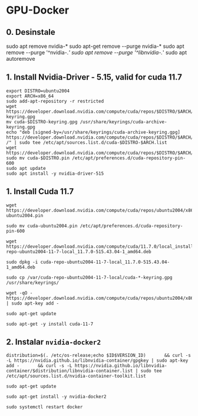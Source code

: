 # GPU-Docker

## 0. Desinstale
sudo apt remove nvidia-*
sudo apt-get remove --purge nvidia-*
sudo apt remove --purge '^nvidia-.*'
sudo apt remove --purge '^libnvidia-.*'
sudo apt autoremove


## 1. Install Nvidia-Driver - 5.15, valid for cuda 11.7

```
export DISTRO=ubuntu2004
export ARCH=x86_64
sudo add-apt-repository -r restricted
wget https://developer.download.nvidia.com/compute/cuda/repos/$DISTRO/$ARCH/cuda-$DISTRO-keyring.gpg
mv cuda-$DISTRO-keyring.gpg /usr/share/keyrings/cuda-archive-keyring.gpg
echo "deb [signed-by=/usr/share/keyrings/cuda-archive-keyring.gpg] https://developer.download.nvidia.com/compute/cuda/repos/$DISTRO/$ARCH/ /" | sudo tee /etc/apt/sources.list.d/cuda-$DISTRO-$ARCH.list
wget https://developer.download.nvidia.com/compute/cuda/repos/$DISTRO/$ARCH/cuda-$DISTRO.pin
sudo mv cuda-$DISTRO.pin /etc/apt/preferences.d/cuda-repository-pin-600
sudo apt update
sudo apt install -y nvidia-driver-515
```

<!-- sudo apt-mark hold nvidia-driver-515 -->

## 1. Install Cuda 11.7

```
wget https://developer.download.nvidia.com/compute/cuda/repos/ubuntu2004/x86_64/cuda-ubuntu2004.pin

sudo mv cuda-ubuntu2004.pin /etc/apt/preferences.d/cuda-repository-pin-600

wget https://developer.download.nvidia.com/compute/cuda/11.7.0/local_installers/cuda-repo-ubuntu2004-11-7-local_11.7.0-515.43.04-1_amd64.deb

sudo dpkg -i cuda-repo-ubuntu2004-11-7-local_11.7.0-515.43.04-1_amd64.deb

sudo cp /var/cuda-repo-ubuntu2004-11-7-local/cuda-*-keyring.gpg /usr/share/keyrings/

wget -qO - https://developer.download.nvidia.com/compute/cuda/repos/ubuntu2004/x86_64/7fa2af80.pub | sudo apt-key add -

sudo apt-get update

sudo apt-get -y install cuda-11-7
```

## 2. Instalar `nvidia-docker2`

```
distribution=$(. /etc/os-release;echo $ID$VERSION_ID)       && curl -s -L https://nvidia.github.io/libnvidia-container/gpgkey | sudo apt-key add -       && curl -s -L https://nvidia.github.io/libnvidia-container/$distribution/libnvidia-container.list | sudo tee /etc/apt/sources.list.d/nvidia-container-toolkit.list

sudo apt-get update

sudo apt-get install -y nvidia-docker2

sudo systemctl restart docker
```
